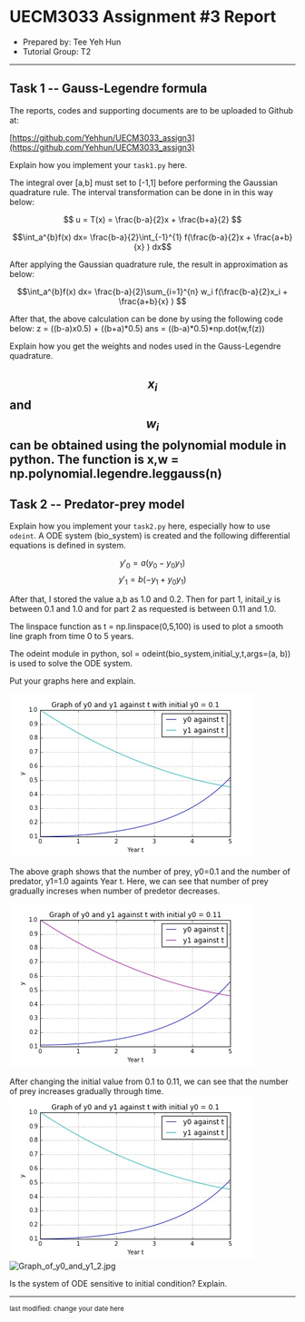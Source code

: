 UECM3033 Assignment #3 Report
========================================================

- Prepared by: Tee Yeh Hun
- Tutorial Group: T2

--------------------------------------------------------

## Task 1 --  Gauss-Legendre formula

The reports, codes and supporting documents are to be uploaded to Github at: 

[https://github.com/Yehhun/UECM3033_assign3](https://github.com/Yehhun/UECM3033_assign3)


Explain how you implement your `task1.py` here.

The integral over [a,b] must set to [-1,1] before performing the Gaussian quadrature rule.
The interval transformation can be done in in this way below:

$$ u = T(x) = \frac{b-a}{2}x + \frac{b+a}{2} $$

$$\int_a^{b}f(x) dx= \frac{b-a}{2}\int_{-1}^{1} f(\frac{b-a}{2}x + \frac{a+b}{x} )  dx$$ 

After applying the Gaussian quadrature rule, the result in approximation as below:

$$\int_a^{b}f(x) dx= \frac{b-a}{2}\sum_{i=1}^{n} w_i f(\frac{b-a}{2}x_i + \frac{a+b}{x} ) $$

After that, the above calculation can be done by using the following code below:
z = ((b-a)*x*0.5) + ((b+a)*0.5)
ans = ((b-a)*0.5)*np.dot(w,f(z)) 

Explain how you get the weights and nodes used in the Gauss-Legendre quadrature.

$$ x_i $$ and $$ w_i $$ can be obtained using the polynomial module in python. 
The function is x,w = np.polynomial.legendre.leggauss(n)
---------------------------------------------------------

## Task 2 -- Predator-prey model

Explain how you implement your `task2.py` here, especially how to use `odeint`.
A ODE system (bio_system) is created and the following differential equations is defined in system.

$$ y'_0 = a(y_0 - y_0 y_1)$$
$$ y'_1 = b(-y_1 + y_0 y_1)$$

After that, I stored the value a,b as 1.0 and 0.2. Then for part 1, initail_y is between 0.1 and 1.0 and for part 2 as requested is between 0.11 and 1.0.

The linspace function as t = np.linspace(0,5,100) is used to plot a smooth line graph from time 0 to 5 years.

The odeint module in python, sol = odeint(bio_system,initial_y,t,args=(a, b)) is used to solve the ODE system.

Put your graphs here and explain.

![Graph_of_y0_and_y1_1.jpg](Graph_of_y0_and_y1_1.jpg)

The above graph shows that the number of prey, y0=0.1 and the number of predator, y1=1.0 againts Year t. Here, we can see that number of prey gradually increses when number of predetor decreases.

![Graph_of_y0_and_y1_11.jpg](Graph_of_y0_and_y1_11.jpg)

After changing the initial value from 0.1 to 0.11, we can see that the number of prey increases gradually through time.
![Graph_of_y0_and_y1_1.jpg](Graph_of_y0_and_y1_1.jpg)
![Graph_of_y0_and_y1_2.jpg](Graph_of_y0_and_y1_2.jpg)

Is the system of ODE sensitive to initial condition? Explain.

-----------------------------------

<sup>last modified: change your date here</sup>
